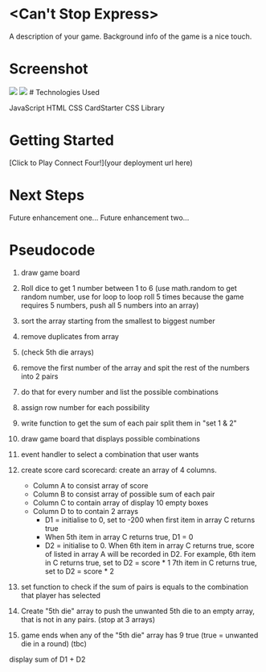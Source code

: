 # <Can't Stop Express>

A description of your game. Background info of the game is a nice touch.

# Screenshot

<img src="url to your image on imgur">
<img src="url to your image on imgur">
# Technologies Used

JavaScript
HTML
CSS
CardStarter CSS Library

# Getting Started

[Click to Play Connect Four!](your deployment url here)

# Next Steps

Future enhancement one...
Future enhancement two...

# Pseudocode
1. draw game board
1. Roll dice to get 1 number between 1 to 6 (use math.random to get random number, use for loop to loop roll 5 times because the game requires 5 numbers, push all 5 numbers into an array)
1. sort the array starting from the smallest to biggest number
1. remove duplicates from array
1. (check 5th die arrays)
1. remove the first number of the array and spit the rest of the numbers into 2 pairs
1. do that for every number and list the possible combinations
1. assign row number for each possibility 
1. write function to get the sum of each pair split them in "set 1 & 2"
1. draw game board that displays possible combinations
1. event handler to select a combination that user wants
1. create score card
scorecard: create an array of 4 columns.
    - Column A to consist array of score
    - Column B to consist array of possible sum of each pair
    - Column C to contain array of display 10 empty boxes
    - Column D to to contain 2 arrays
        - D1 = initialise to 0, set to -200 when first item in array C returns true
        - When 5th item in array C returns true, D1  = 0
        - D2 = initialise to 0. When 6th item in array C returns true, score of listed in array A will be recorded in D2. For example, 6th item in C returns true, set to D2 = score * 1
        7th item in C returns true, set to D2 = score * 2
1. set function to check if the sum of pairs is equals to the combination that player has selected 

1. Create "5th die" array to push the unwanted 5th die to an empty array, that is not in any pairs. (stop at 3 arrays)
1. game ends when any of the "5th die" array has 9 true (true = unwanted die in a round) (tbc)



display sum of D1 + D2

